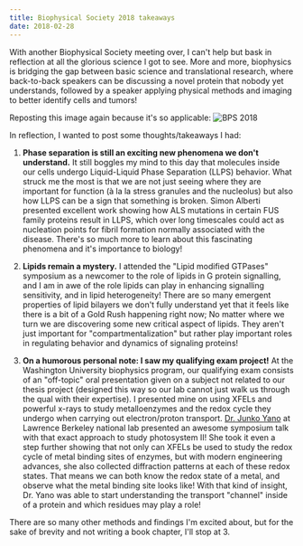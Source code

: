 ```yaml
---
title: Biophysical Society 2018 takeaways
date: 2018-02-28
---
```


With another Biophysical Society meeting over, I can't help but bask in reflection at all the glorious science I got to see. More and more, biophysics is bridging the gap between basic science and translational research, where back-to-back speakers can be discussing a novel protein that nobody yet understands, followed by a speaker applying physical methods and imaging to better identify cells and tumors!

Reposting this image again because it's so applicable:
![BPS 2018](/blog/figures-visuals/biophysics-everywhere.jpg)

In reflection, I wanted to post some thoughts/takeaways I had:

1. __Phase separation is still an exciting new phenomena we don't understand.__ It still boggles my mind to this day that molecules inside our cells undergo Liquid-Liquid Phase Separation (LLPS) behavior. What struck me the most is that we are not just seeing where they are important for function (à la la stress granules and the nucleolus) but also how LLPS can be a sign that something is broken. Simon Alberti presented excellent work showing how ALS mutations in certain FUS family proteins result in LLPS, which over long timescales could act as nucleation points for fibril formation normally associated with the disease. There's so much more to learn about this fascinating phenomena and it's importance to biology!
 
2. __Lipids remain a mystery.__ I attended the "Lipid modified GTPases" symposium as a newcomer to the role of lipids in G protein signalling, and I am in awe of the role lipids can play in enhancing signalling sensitivity, and in lipid heterogeneity! There are so many emergent properties of lipid bilayers we don't fully understand yet that it feels like there is a bit of a Gold Rush happening right now; No matter where we turn we are discovering some new critical aspect of lipids. They aren't just important for "compartmentalization" but rather play important roles in regulating behavior and dynamics of signaling proteins!
 
3. __On a humorous personal note: I saw my qualifying exam project!__ At the Washington University biophysics program, our qualifying exam consists of an "off-topic" oral presentation given on a subject not related to our thesis project (designed this way so our lab cannot just walk us through the qual with their expertise). I presented mine on using XFELs and powerful x-rays to study metalloenzymes and the redox cycle they undergo when carrying out electron/proton transport. [Dr. Junko Yano](https://www2.lbl.gov/vkyachan/jyano.html) at Lawrence Berkeley national lab presented an awesome symposium talk with that exact approach to study photosystem II! She took it even a step further showing that not only can XFELs be used to study the redox cycle of metal binding sites of enzymes, but with modern engineering advances, she also collected diffraction patterns at each of these redox states. That means we can both know the redox state of a metal, and observe what the metal binding site looks like! With that kind of insight, Dr. Yano was able to start understanding the transport "channel" inside of a protein and which residues may play a role!
 

There are so many other methods and findings I'm excited about, but for the sake of brevity and not writing a book chapter, I'll stop at 3. 